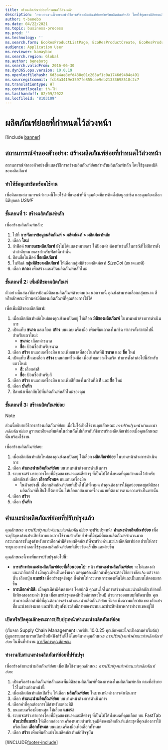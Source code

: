 ```yaml
---
title: สร้างผลิตภัณฑ์ย่อยที่กำหนดไว้ล่วงหน้า
description: 'กระบวนงานนี้จะแนะนำวิธีการสร้างผลิตภัณฑ์ย่อยสำหรับผลิตภัณฑ์หลัก โดยใช้ชุดของมิติของผลิตภัณฑ์ '
author: t-benebo
ms.date: 04/22/2021
ms.topic: business-process
ms.prod: ''
ms.technology: ''
ms.search.form: EcoResProductListPage, EcoResProductCreate, EcoResProductDetails, EcoResProductMasterDimension, EcoResProductVariants, EcoResProductVariantSuggestions, EcoResProductVariantsPendingReleaseFormPart, EcoResProductVariantSuggestionsEnhanced
audience: Application User
ms.reviewer: kamaybac
ms.search.region: Global
ms.author: benebotg
ms.search.validFrom: 2016-06-30
ms.dyn365.ops.version: 10.0.19
ms.openlocfilehash: 6d3a4ae8efd438e01c263af1c0a1746d9484e491
ms.sourcegitcommit: fcb8a3419e3597fe855cae9eb21333698518c2c7
ms.translationtype: HT
ms.contentlocale: th-TH
ms.lasthandoff: 02/09/2022
ms.locfileid: "8103109"
---
```

# <a name="predefined-product-variants"></a>ผลิตภัณฑ์ย่อยที่กำหนดไว้ล่วงหน้า

[!include [banner](../../includes/banner.md)]

## <a name="example-scenario-create-predefined-product-variants"></a>สถานการณ์จำลองตัวอย่าง: สร้างผลิตภัณฑ์ย่อยที่กำหนดไว้ล่วงหน้า

สถานการณ์จำลองตัวอย่างนี้แสดงวิธีการสร้างผลิตภัณฑ์ย่อยสำหรับผลิตภัณฑ์หลัก โดยใช้ชุดของมิติของผลิตภัณฑ์

### <a name="make-demo-data-available"></a>ทำให้ข้อมูลสาธิตพร้อมใช้งาน

เพื่อติดตามสถานการณ์จำลองนี้โดยใช้ค่าที่แนะนำที่นี่ คุณต้องมีการติดตั้งข้อมูลสาธิต และคุณต้องเลือกนิติบุคคล *USMF*

### <a name="step-1-create-a-product-master"></a>ขั้นตอนที่ 1: สร้างผลิตภัณฑ์หลัก

เพื่อสร้างผลิตภัณฑ์หลัก:

1. ไปที่ **การจัดการข้อมูลผลิตภัณฑ์ > ผลิตภัณฑ์ > ผลิตภัณฑ์หลัก**
1. เลือก **ใหม่**
1. ถ้าฟิลด์ **หมายเลขผลิตภัณฑ์** ยังไม่ได้แสดงหมายเลข ให้ป้อนค่า ต้องทำเช่นนี้ในกรณีที่ไม่มีการตั้งค่าลำดับหมายเลขสำหรับฟิลด์นี้เท่านั้น
1. ป้อนชื่อในฟิลด์ **ชื่อผลิตภัณฑ์**
1. ในฟิลด์ **กลุ่มมิติของผลิตภัณฑ์** ให้เลือกกลุ่มมิติของผลิตภัณฑ์ *SizeCol* (ขนาดและสี)
1. เลือก **ตกลง** เพื่อสร้างและเปิดผลิตภัณฑ์หลักใหม่

### <a name="step-2-add-product-dimensions"></a>ขั้นตอนที่ 2: เพิ่มมิติของผลิตภัณฑ์

ตัวอย่างนี้แสดงวิธีการป้อนมิติของผลิตภัณฑ์ด้วยตนเอง  นอกจากนี้ คุณยังสามารถเลือกกลุ่มขนาด สี หรือลักษณะที่รวมค่ามิติของผลิตภัณฑ์ที่คุณต้องการใช้ได้

เพื่อเพิ่มมิติของผลิตภัณฑ์:

1. เมื่อผลิตภัณฑ์หลักใหม่ของคุณยังคงเปิดอยู่ ให้เลือก **มิติของผลิตภัณฑ์** ในบานหน้าต่างการดำเนินการ
1. เปิดแท็บ **ขนาด** และเลือก **สร้าง** บนแถบเครื่องมือ เพื่อเพิ่มแถวลงในกริด ทำการตั้งค่าต่อไปนี้สำหรับแถวใหม่:
    - **ขนาด:** เลือกค่าขนาด
    - **ชื่อ:** ป้อนชื่อสำหรับขนาด
1. เลือก **สร้าง** บนแถบเครื่องมือ และเพิ่มขนาดที่สองในกริดที่มี **ขนาด** และ **ชื่อ** ใหม่
1. เปิดแท็บ **สี** และเลือก **สร้าง** บนแถบเครื่องมือ เพื่อเพิ่มแถวลงในกริด ทำการตั้งค่าต่อไปนี้สำหรับแถวใหม่:
    - **สี:** เลือกค่าสี
    - **ชื่อ:** ป้อนชื่อสำหรับสี
1. เลือก **สร้าง** บนแถบเครื่องมือ และเพิ่มสีที่สองในกริดที่มี **สี** และ **ชื่อ** ใหม่
1. เลือก **บันทึก**
1. ปิดหน้าเพื่อกลับไปที่ผลิตภัณฑ์หลักใหม่ของคุณ

### <a name="step-3-generate-product-variants"></a>ขั้นตอนที่ 3: สร้างผลิตภัณฑ์ย่อย

> [!NOTE]
> ส่วนนี้อธิบายวิธีการสร้างผลิตภัณฑ์ย่อย เมื่อไม่ได้เปิดใช้งานคุณลักษณะ *การปรับปรุงหน้าคำแนะนำผลิตภัณฑ์ย่อย* ดูรายละเอียดเพิ่มเติมในส่วนถัดไปเกี่ยวกับวิธีการสร้างผลิตภัณฑ์ย่อยเมื่อคุณลักษณะนั้นพร้อมใช้งาน

เพื่อสร้างผลิตภัณฑ์ย่อย:

1. เมื่อผลิตภัณฑ์หลักใหม่ของคุณยังคงเปิดอยู่ ให้เลือก **ผลิตภัณฑ์ย่อย** ในบานหน้าต่างการดำเนินการ
1. เลือก **คำแนะนำผลิตภัณฑ์ย่อย** บนบานหน้าต่างการดำเนินการ
1. ระบบจะสร้างรายการโดยที่มีชุดของขนาดและสีต่างๆ ที่เป็นไปได้ทั้งหมดที่คุณกําหนดไว้สำหรับผลิตภัณฑ์ เลือก **เลือกทั้งหมด** บนแถบเครื่องมือ
    - ในตัวอย่างนี้ เลือกผลิตภัณฑ์ย่อยที่เป็นไปได้ทั้งหมด ถ้าคุณต้องการใช้ชุดย่อยของชุดมิติของผลิตภัณฑ์ที่เป็นไปได้เท่านั้น ให้เลือกกล่องกาเครื่องหมายที่ต้องการตามความจำเป็นเท่านั้น  
1. เลือก **สร้าง**
1. เลือก **บันทึก**

## <a name="improved-variant-suggestions"></a>คำแนะนำผลิตภัณฑ์ย่อยที่ปรับปรุงแล้ว

คุณลักษณะ *การปรับปรุงหน้าคำแนะนำผลิตภัณฑ์ย่อย* จะปรับปรุงหน้า **คำแนะนำผลิตภัณฑ์ย่อย** เพื่อระบุปัญหาด้านประสิทธิภาพและการใช้งานสำหรับบริษัทที่มีชุดมิติของผลิตภัณฑ์จํานวนมาก กระบวนการขั้นสูงสำหรับการเลือกค่ามิติของผลิตภัณฑ์ที่จะสร้างคำแนะนำผลิตภัณฑ์ย่อย ช่วยให้การระบุและการนำออกใช้ชุดของผลิตภัณฑ์ย่อยที่เกี่ยวข้องเร็วขึ้นและง่ายขึ้น

คุณลักษณะนี้จะเพิ่มการปรับปรุงต่อไปนี้:

- **การสร้างคำแนะนำผลิตภัณฑ์ย่อยที่เลื่อนออกไป:** หน้า **คำแนะนำผลิตภัณฑ์ย่อย** จะไม่แสดงคำแนะนำอีกต่อไป เมื่อคุณเปิดเป็นครั้งแรก แต่คุณต้องเลือกค่าที่คุณจะต้องใช้อย่างชัดแจ้ง แล้วจากนั้น เลือกปุ่ม **แนะนำ** เพื่อสร้างชุดข้อมูล ซึ่งช่วยให้กระบวนการมองเห็นได้และเป็นแบบโต้ตอบมากขึ้น
- **การเลือกค่ามิติ:** เมื่อคุณมีค่ามิติหลายค่า โดยปกติ คุณสนใจในการสร้างคำแนะนําผลิตภัณฑ์ย่อยที่มีเพียงสองสามค่า (เช่น เมื่อแนะนําชุดของสีหรือลักษณะใหม่) ด้วยการออกแบบที่พัฒนาขึ้น คุณสามารถเลือกค่ามิติที่คุณต้องการสร้างคำแนะนําผลิตภัณฑ์ย่อย ซึ่งจะเพิ่มความเกี่ยวข้องของตัวแปรที่แนะนำอย่างมาก และปรับปรุงทั้งประสิทธิภาพของระบบและประสิทธิภาพการทำงานของผู้ใช้

### <a name="turn-the-variant-suggestions-page-improvements-feature-on-or-off"></a>เปิดหรือปิดคุณลักษณะการปรับปรุงหน้าคำแนะนําผลิตภัณฑ์ย่อย

(เริ่มจาก Supply Chain Management เวอร์ชัน 10.0.25 คุณลักษณะนี้จะเปิดตามค่าเริ่มต้น) ผู้ดูแลระบบสามารถเปิดหรือปิดฟังก์ชันนี้ได้โดยค้นหาคุณลักษณะ *การปรับปรุงหน้าคำแนะนําผลิตภัณฑ์ย่อย* ในพื้นที่ทำงาน [การจัดการคุณลักษณะ](../../../fin-ops-core/fin-ops/get-started/feature-management/feature-management-overview.md)

### <a name="work-with-the-improved-variant-suggestions"></a>ทำงานกับคำแนะนําผลิตภัณฑ์ย่อยที่ปรับปรุง

เพื่อสร้างคำแนะนําผลิตภัณฑ์ย่อย เมื่อเปิดใช้งานคุณลักษณะ *การปรับปรุงหน้าคำแนะนำผลิตภัณฑ์ย่อย*:

1. เปิดหรือสร้างผลิตภัณฑ์หลักและเพิ่มมิติของผลิตภัณฑ์ที่ต้องการลงในผลิตภัณฑ์หลัก ตามที่อธิบายไว้ในส่วนก่อนหน้านี้
1. เมื่อผลิตภัณฑ์หลักเปิดขึ้น ให้เลือก **ผลิตภัณฑ์ย่อย** ในบานหน้าต่างการดำเนินการ
1. เลือก **คำแนะนำผลิตภัณฑ์ย่อย** บนบานหน้าต่างการดำเนินการ
1. เลือกค่าที่คุณต้องการใช้สำหรับแต่ละมิติ
1. บนแถบเครื่องมือบนสุด ให้เลือก **แนะนำ**
1. ระบบจะสร้างรายการโดยที่มีชุดของขนาดและสีต่างๆ ที่เป็นไปได้ทั้งหมดที่คุณเลือก บน FastTab **ตัวแปรที่แนะนำ** ให้เลือกกล่องกาเครื่องหมายสำหรับชุดมิติของผลิตภัณฑ์แต่ละชุดที่คุณต้องการใช้ หรือเลือก **เลือกทั้งหมด** บนแถบเครื่องมือเพื่อเลือกทั้งหมด  
1. เลือก **สร้าง** เพื่อเพิ่มตัวแปรในผลิตภัณฑ์หลักปัจจุบัน

[!INCLUDE[footer-include](../../../includes/footer-banner.md)]
